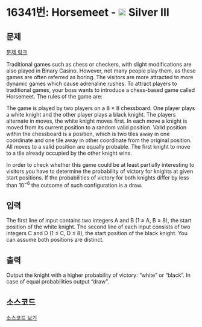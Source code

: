 # 16341번: Horsemeet - <img src="https://static.solved.ac/tier_small/8.svg" style="height:20px" /> Silver III

<!-- performance -->

<!-- 문제 제출 후 깃허브에 푸시를 했을 때 제출한 코드의 성능이 입력될 공간입니다.-->

<!-- end -->

## 문제

[문제 링크](https://boj.kr/16341)


<p>Traditional games such as chess or checkers, with slight modifications are also played in Binary Casino. However, not many people play them, as these games are often referred as boring. The visitors are more attracted to more dynamic games which cause adrenaline rushes. To attract players to traditional games, your boss wants to introduce a chess-based game called Horsemeet. The rules of the game are:</p>

<p>The game is played by two players on a 8 × 8 chessboard. One player plays a white knight and the other player plays a black knight. The players alternate in moves, the white knight moves first. In each move a knight is moved from its current position to a random valid position. Valid position within the chessboard is a position, which is two tiles away in one coordinate and one tile away in other coordinate from the original position. All moves to a valid position are equally probable. The first knight to move to a tile already occupied by the other knight wins.</p>

<p>In order to check whether this game could be at least partially interesting to visitors you have to determine the probability of victory for knights at given start positions. If the probabilities of victory for both knights differ by less than 10<sup>−6</sup> the outcome of such configuration is a draw.</p>



## 입력


<p>The first line of input contains two integers A and B (1 ≤ A, B ≤ 8), the start position of the white knight. The second line of each input consists of two integers C and D (1 ≤ C, D ≤ 8), the start position of the black knight. You can assume both positions are distinct.</p>



## 출력


<p>Output the knight with a higher probability of victory: “white” or “black”. In case of equal probabilities output “draw”.</p>



## 소스코드

[소스코드 보기](Horsemeet.py)